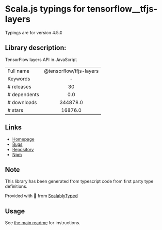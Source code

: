 
# Scala.js typings for tensorflow__tfjs-layers

Typings are for version 4.5.0

## Library description:
TensorFlow layers API in JavaScript

|                    |                 |
| ------------------ | :-------------: |
| Full name          | @tensorflow/tfjs-layers |
| Keywords           | - |
| # releases         | 30 |
| # dependents       | 0.0 |
| # downloads        | 344878.0 |
| # stars            | 16876.0 |

## Links
- [Homepage](https://github.com/tensorflow/tfjs#readme)
- [Bugs](https://github.com/tensorflow/tfjs/issues)
- [Repository](https://github.com/tensorflow/tfjs)
- [Npm](https://www.npmjs.com/package/%40tensorflow%2Ftfjs-layers)
    


## Note
This library has been generated from typescript code from first party type definitions.

Provided with :purple_heart: from [ScalablyTyped](https://github.com/oyvindberg/ScalablyTyped)

## Usage
See [the main readme](../../readme.md) for instructions.


